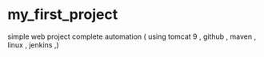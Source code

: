 # my_first_project
simple web project  complete automation ( using tomcat 9 , github , maven , linux , jenkins ,) 
